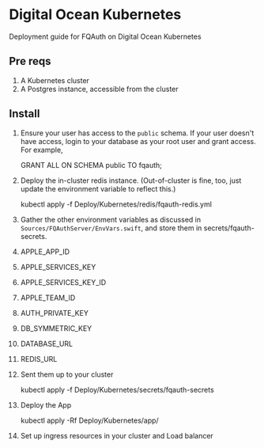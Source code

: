 # Digital Ocean Kubernetes

Deployment guide for FQAuth on Digital Ocean Kubernetes

## Pre reqs

1. A Kubernetes cluster
2. A Postgres instance, accessible from the cluster

## Install

1. Ensure your user has access to the `public` schema. If your user doesn't have access, login to your database as your root user and grant access. For example,

    GRANT ALL ON SCHEMA public TO fqauth;

2. Deploy the in-cluster redis instance. (Out-of-cluster is fine, too, just update the environment variable to reflect this.)

    kubectl apply -f Deploy/Kubernetes/redis/fqauth-redis.yml


3. Gather the other environment variables as discussed in `Sources/FQAuthServer/EnvVars.swift`, and store them in secrets/fqauth-secrets.

  1. APPLE_APP_ID
  2. APPLE_SERVICES_KEY
  3. APPLE_SERVICES_KEY_ID
  4. APPLE_TEAM_ID
  5. AUTH_PRIVATE_KEY
  6. DB_SYMMETRIC_KEY
  7. DATABASE_URL
  8. REDIS_URL

4. Sent them up to your cluster

    kubectl apply -f Deploy/Kubernetes/secrets/fqauth-secrets

5. Deploy the App

    kubectl apply -Rf Deploy/Kubernetes/app/

6. Set up ingress resources in your cluster and Load balancer



